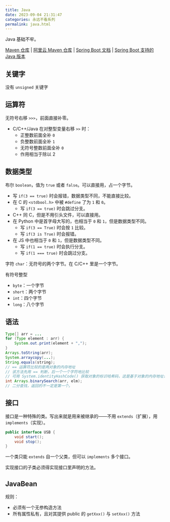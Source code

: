 ```yaml
---
title: Java
date: 2023-09-04 21:31:47
categories: 永远不看系列
permalink: java.html
---
```


Java 基础不牢。

[Maven 仓库](https://mvnrepository.com/)
| [阿里云 Maven 仓库](https://developer.aliyun.com/mvn/guide)
| [Spring Boot 文档](https://docs.spring.io/spring-boot/docs/)
| [Spring Boot 支持的 Java 版本](https://endoflife.date/spring-boot)

<!--more-->

## 关键字

没有 `unsigned` 关键字

## 运算符

无符号右移 `>>>`，前面直接补零。

- C/C++/Java 在对整型变量右移 `>>` 时：
  - 正整数前面全补 `0`
  - 负整数前面全补 `1`
  - 无符号整数前面全补 `0`
  - 作用相当于除以 2

## 数据类型

布尔 `boolean`，值为 `true` 或者 `false`。可以直接用，占一个字节。

- 写 `if(3 == true)` 时会报错，数据类型不同，不能直接比较。
- 在 C 的 `<stdbool.h>` 中被 `#define` 了为 `1` 和 `0`。
  - 写 `if(3 == true)` 时会跳过分支。
- C++ 同 C，但是不用引头文件，可以直接用。
- 在 Python 中是首字母大写的，也相当于 `0` 和 `1`，但是数据类型不同。
  - 写 `if(3 == True)` 时会按 `1` 比较。
  - 写 `if(3 is True)` 时会报错。
- 在 JS 中也相当于 `0` 和 `1`，但是数据类型不同。
  - 写 `if(1 == true)` 时会执行分支。
  - 写 `if(1 === true)` 时会跳过分支。

字符 `char`：无符号的两个字节。在 C/C++ 里是一个字节。

有符号整型

- `byte`：一个字节
- `short`：两个字节
- `int`：四个字节
- `long`：八个字节

## 语法

```java
Type[] arr = ...
for (Type element : arr) {
    System.out.print(element + ",");
}
Arrays.toString(arr);
System.arraycopy(...);
String.equals(string);
// == 运算符比较的是两对象的内存地址
// 该方法先用 == 判断，后一个一个字符地比较
// 可用 System.identityHashCode() 获取对象的标识哈希码，这是基于对象的内存地址计算的
int Arrays.binarySearch(arr, elm);
// 二分查找，返回的不一定是第一个。
```

## 接口

接口是一种特殊的类。写出来就是用来被继承的——不用 `extends`（扩展），用 `implements`（实现）。

```java
public interface USB {
    void start();
    void stop();
}
```

一个类只能 `extends` 自一个父类，但可以 `implements` 多个接口。

实现接口的子类必须得实现接口里声明的方法。

## JavaBean

规则：

- 必须有一个无参构造方法
- 所有属性私有，且对其提供 public 的 `getXxx()` 与 `setXxx()` 方法